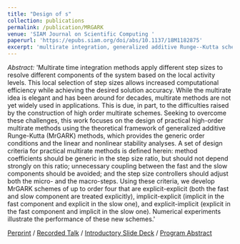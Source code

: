 ```yaml
---
title: "Design of s"
collection: publications
permalink: /publication/MRGARK
venue: 'SIAM Journal on Scientific Computing '
paperurl: 'https://epubs.siam.org/doi/abs/10.1137/18M1182875'
excerpt: 'multirate integration, generalized additive Runge--Kutta schemes'
---
```


*Abstract:* 'Multirate time integration methods apply different step sizes to resolve different components of the system based on the local activity levels. This local selection of step sizes allows increased computational efficiency while achieving the desired solution accuracy. While the multirate idea is elegant and has been around for decades, multirate methods are not yet widely used in applications. This is due, in part, to the difficulties raised by the construction of high order multirate schemes.
Seeking to overcome these challenges, this work focuses on the design of practical high-order multirate methods using the theoretical framework of generalized additive Runge-Kutta (MrGARK) methods, which provides the generic order conditions and the linear and nonlinear stability analyses.
A set of design criteria for practical multirate methods is defined herein: method coefficients should be generic in the step size ratio, but should not depend strongly on this ratio; unnecessary coupling between the fast and the slow components should be avoided; and the step size controllers should adjust both the micro- and the macro-steps.
Using these criteria, we develop MrGARK schemes of up to order four that are explicit-explicit (both the fast and slow component are treated explicitly), implicit-explicit (implicit in the fast component and explicit in the slow one), and explicit-implicit (explicit in the fast component and implicit in the slow one). Numerical experiments illustrate the performance of these new schemes.'

[Perprint](https://arxiv.org/abs/1804.07716) / [Recorded Talk](https://www.pathlms.com/siam/courses/10878/sections/14361/video_presentations/127463) /
 [Introductory Slide Deck](
https://docs.google.com/presentation/d/1M43xXqBg24S0TZVmhumRr_c_FNAICulXwpaRKIR-eTs/pub?start=false&loop=false&delayms=30000&slide=id.g1a987f6b5d_0_0) / [Program Abstract](https://meetings.siam.org/sess/dsp_talk.cfm?p=95449)

